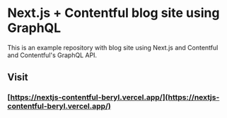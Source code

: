 # Next.js + Contentful blog site using GraphQL

This is an example repository with blog site using Next.js and Contentful and Contentful's GraphQL API.

## Visit

### [https://nextjs-contentful-beryl.vercel.app/](https://nextjs-contentful-beryl.vercel.app/)
